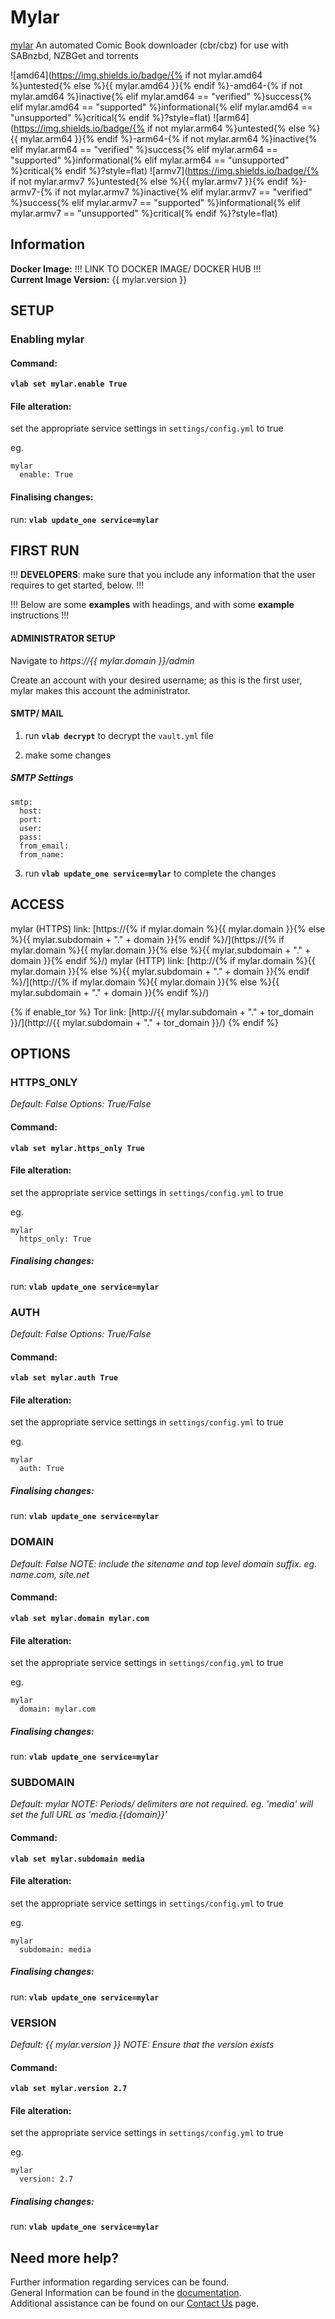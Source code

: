 # Mylar

[mylar](https://github.com/evilhero/mylar) An automated Comic Book downloader (cbr/cbz) for use with SABnzbd, NZBGet and torrents

![amd64](https://img.shields.io/badge/{% if not mylar.amd64 %}untested{% else %}{{ mylar.amd64 }}{% endif %}-amd64-{% if not mylar.amd64 %}inactive{% elif mylar.amd64 == "verified" %}success{% elif mylar.amd64 == "supported" %}informational{% elif mylar.amd64 == "unsupported" %}critical{% endif %}?style=flat)
![arm64](https://img.shields.io/badge/{% if not mylar.arm64 %}untested{% else %}{{ mylar.arm64 }}{% endif %}-arm64-{% if not mylar.arm64 %}inactive{% elif mylar.arm64 == "verified" %}success{% elif mylar.arm64 == "supported" %}informational{% elif mylar.arm64 == "unsupported" %}critical{% endif %}?style=flat)
![armv7](https://img.shields.io/badge/{% if not mylar.armv7 %}untested{% else %}{{ mylar.armv7 }}{% endif %}-armv7-{% if not mylar.armv7 %}inactive{% elif mylar.armv7 == "verified" %}success{% elif mylar.armv7 == "supported" %}informational{% elif mylar.armv7 == "unsupported" %}critical{% endif %}?style=flat)

## Information


**Docker Image:** !!! LINK TO DOCKER IMAGE/ DOCKER HUB !!! \
**Current Image Version:** {{ mylar.version }}

## SETUP

### Enabling mylar

#### Command:

**`vlab set mylar.enable True`**

#### File alteration:

set the appropriate service settings in `settings/config.yml` to true

eg.
```
mylar
  enable: True
```

#### Finalising changes:

run: **`vlab update_one service=mylar`**

## FIRST RUN

!!! **DEVELOPERS**: make sure that you include any information that the user requires to get started, below. !!!

!!! Below are some **examples** with headings, and with some **example** instructions !!!

#### ADMINISTRATOR SETUP

Navigate to *https://{{ mylar.domain }}/admin*

Create an account with your desired username; as this is the first user, mylar makes this account the administrator.

#### SMTP/ MAIL

1. run **`vlab decrypt`** to decrypt the `vault.yml` file

2. make some changes


##### SMTP Settings
```
smtp:
  host:
  port:
  user:
  pass:
  from_email:
  from_name:
```

3. run **`vlab update_one service=mylar`** to complete the changes


## ACCESS

mylar (HTTPS) link: [https://{% if mylar.domain %}{{ mylar.domain }}{% else %}{{ mylar.subdomain + "." + domain }}{% endif %}/](https://{% if mylar.domain %}{{ mylar.domain }}{% else %}{{ mylar.subdomain + "." + domain }}{% endif %}/)
mylar (HTTP) link: [http://{% if mylar.domain %}{{ mylar.domain }}{% else %}{{ mylar.subdomain + "." + domain }}{% endif %}/](http://{% if mylar.domain %}{{ mylar.domain }}{% else %}{{ mylar.subdomain + "." + domain }}{% endif %}/)

{% if enable_tor %}
Tor link: [http://{{ mylar.subdomain + "." + tor_domain }}/](http://{{ mylar.subdomain + "." + tor_domain }}/)
{% endif %}

## OPTIONS

### HTTPS_ONLY
*Default: False*
*Options: True/False*

#### Command:

**`vlab set mylar.https_only True`**

#### File alteration:

set the appropriate service settings in `settings/config.yml` to true

eg.
```
mylar
  https_only: True
```

##### Finalising changes:

run: **`vlab update_one service=mylar`**

### AUTH
*Default: False*
*Options: True/False*

#### Command:

**`vlab set mylar.auth True`**

#### File alteration:

set the appropriate service settings in `settings/config.yml` to true

eg.
```
mylar
  auth: True
```

##### Finalising changes:

run: **`vlab update_one service=mylar`**

### DOMAIN
*Default: False*
*NOTE: include the sitename and top level domain suffix. eg. name.com, site.net*

#### Command:

**`vlab set mylar.domain mylar.com`**

#### File alteration:

set the appropriate service settings in `settings/config.yml` to true

eg.
```
mylar
  domain: mylar.com
```

##### Finalising changes:

run: **`vlab update_one service=mylar`**

### SUBDOMAIN
*Default: mylar*
*NOTE: Periods/ delimiters are not required. eg. 'media' will set the full URL as 'media.{{domain}}'*

#### Command:

**`vlab set mylar.subdomain media`**

#### File alteration:

set the appropriate service settings in `settings/config.yml` to true

eg.
```
mylar
  subdomain: media
```

##### Finalising changes:

run: **`vlab update_one service=mylar`**

### VERSION
*Default: {{  mylar.version  }}*
*NOTE: Ensure that the version exists*

#### Command:

**`vlab set mylar.version 2.7`**

#### File alteration:

set the appropriate service settings in `settings/config.yml` to true

eg.
```
mylar
  version: 2.7
```

##### Finalising changes:

run: **`vlab update_one service=mylar`**

## Need more help?
Further information regarding services can be found. \
General Information can be found in the [documentation](https://docs.vivumlab.com). \
Additional assistance can be found on our [Contact Us](https://docs.vivumlab.com/Contact-us) page.
